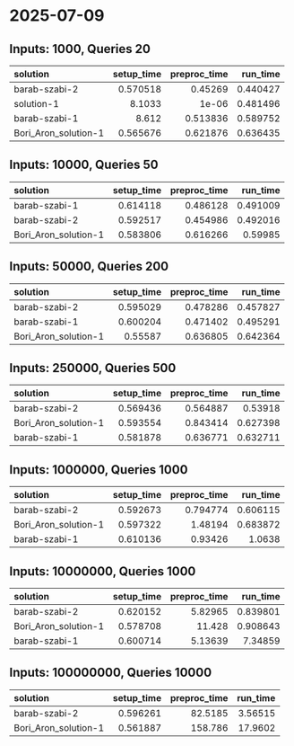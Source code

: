 # 2025-07-09

## Inputs: 1000, Queries 20

| solution             |   setup_time |   preproc_time |   run_time |
|:---------------------|-------------:|---------------:|-----------:|
| barab-szabi-2        |     0.570518 |       0.45269  |   0.440427 |
| solution-1           |     8.1033   |       1e-06    |   0.481496 |
| barab-szabi-1        |     8.612    |       0.513836 |   0.589752 |
| Bori_Aron_solution-1 |     0.565676 |       0.621876 |   0.636435 |

## Inputs: 10000, Queries 50

| solution             |   setup_time |   preproc_time |   run_time |
|:---------------------|-------------:|---------------:|-----------:|
| barab-szabi-1        |     0.614118 |       0.486128 |   0.491009 |
| barab-szabi-2        |     0.592517 |       0.454986 |   0.492016 |
| Bori_Aron_solution-1 |     0.583806 |       0.616266 |   0.59985  |

## Inputs: 50000, Queries 200

| solution             |   setup_time |   preproc_time |   run_time |
|:---------------------|-------------:|---------------:|-----------:|
| barab-szabi-2        |     0.595029 |       0.478286 |   0.457827 |
| barab-szabi-1        |     0.600204 |       0.471402 |   0.495291 |
| Bori_Aron_solution-1 |     0.55587  |       0.636805 |   0.642364 |

## Inputs: 250000, Queries 500

| solution             |   setup_time |   preproc_time |   run_time |
|:---------------------|-------------:|---------------:|-----------:|
| barab-szabi-2        |     0.569436 |       0.564887 |   0.53918  |
| Bori_Aron_solution-1 |     0.593554 |       0.843414 |   0.627398 |
| barab-szabi-1        |     0.581878 |       0.636771 |   0.632711 |

## Inputs: 1000000, Queries 1000

| solution             |   setup_time |   preproc_time |   run_time |
|:---------------------|-------------:|---------------:|-----------:|
| barab-szabi-2        |     0.592673 |       0.794774 |   0.606115 |
| Bori_Aron_solution-1 |     0.597322 |       1.48194  |   0.683872 |
| barab-szabi-1        |     0.610136 |       0.93426  |   1.0638   |

## Inputs: 10000000, Queries 1000

| solution             |   setup_time |   preproc_time |   run_time |
|:---------------------|-------------:|---------------:|-----------:|
| barab-szabi-2        |     0.620152 |        5.82965 |   0.839801 |
| Bori_Aron_solution-1 |     0.578708 |       11.428   |   0.908643 |
| barab-szabi-1        |     0.600714 |        5.13639 |   7.34859  |

## Inputs: 100000000, Queries 10000

| solution             |   setup_time |   preproc_time |   run_time |
|:---------------------|-------------:|---------------:|-----------:|
| barab-szabi-2        |     0.596261 |        82.5185 |    3.56515 |
| Bori_Aron_solution-1 |     0.561887 |       158.786  |   17.9602  |